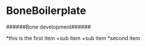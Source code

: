 BoneBoilerplate
================

######Bone development######

*this is the first item
    +sub item
    +sub item
*second item